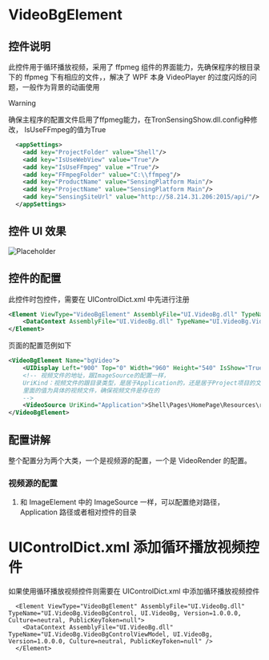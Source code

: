 # VideoBgElement

## 控件说明

此控件用于循环播放视频，采用了 ffpmeg 组件的界面能力，先确保程序的根目录下的 ffpmeg 下有相应的文件，，解决了 WPF 本身 VideoPlayer 的过度闪烁的问题，一般作为背景的动画使用
>[!WARNING]
>确保主程序的配置文件启用了ffpmeg能力，在TronSensingShow.dll.config种修改， IsUseFFmpeg的值为True
```xml
  <appSettings>
    <add key="ProjectFolder" value="Shell"/>
    <add key="IsUseWebView" value="True"/>
    <add key="IsUseFFmpeg" value ="True"/>
    <add key="FFmpegFolder" value="C:\\ffmpeg"/>
    <add key="ProductName" value="SensingPlatform Main"/>
    <add key="ProjectName" value="SensingPlatform Main"/>
    <add key="SensingSiteUrl" value="http://58.214.31.206:2015/api/"/>
  </appSettings>
```
## 控件 UI 效果

![Placeholder](../images/PerspectiveWallElement.gif)

## 控件的配置

此控件时包控件，需要在 UIControlDict.xml 中先进行注册

```xml
<Element ViewType="VideoBgElement" AssemblyFile="UI.VideoBg.dll" TypeName="UI.VideoBg.VideoBgControl, UI.VideoBg, Version=1.0.0.0, Culture=neutral, PublicKeyToken=null">
    <DataContext AssemblyFile="UI.VideoBg.dll" TypeName="UI.VideoBg.VideoBgControlViewModel, UI.VideoBg, Version=1.0.0.0, Culture=neutral, PublicKeyToken=null" />
</Element>
```

页面的配置范例如下

```xml
<VideoBgElement Name="bgVideo">
    <UIDisplay Left="900" Top="0" Width="960" Height="540" IsShow="True" ZIndex="1" UsePercent="False" />
    <!-- 视频文件的地址，跟ImageSource的配置一样，
    UriKind：视频文件的跟目录类型，是居于Application的，还是居于Project项目的文件夹，或者是Absolute的绝对目录
    里面的值为具体的视频文件，确保视频文件是存在的
    -->
    <VideoSource UriKind="Application">Shell\Pages\HomePage\Resources\report-bg.mp4</VideoSource>
</VideoBgElement>
```

## 配置讲解

整个配置分为两个大类，一个是视频源的配置，一个是 VideoRender 的配置。

### 视频源的配置

1.  和 ImageElement 中的 ImageSource 一样，可以配置绝对路径，Application 路径或者相对控件的目录

# UIControlDict.xml 添加循环播放视频控件

如果使用循环播放视频控件则需要在 UIControlDict.xml 中添加循环播放视频控件

```
  <Element ViewType="VideoBgElement" AssemblyFile="UI.VideoBg.dll" TypeName="UI.VideoBg.VideoBgControl, UI.VideoBg, Version=1.0.0.0, Culture=neutral, PublicKeyToken=null">
    <DataContext AssemblyFile="UI.VideoBg.dll" TypeName="UI.VideoBg.VideoBgControlViewModel, UI.VideoBg, Version=1.0.0.0, Culture=neutral, PublicKeyToken=null" />
  </Element>
```
